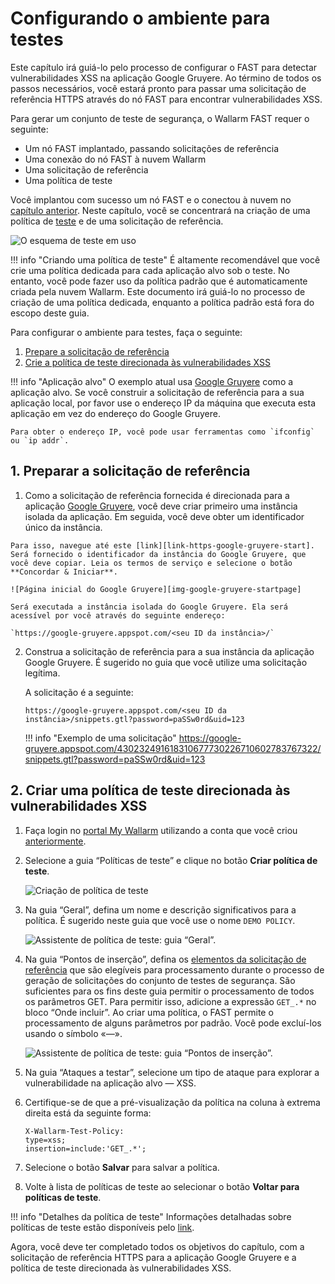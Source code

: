 [img-test-scheme]:                  ../../images/fast/qsg/en/test-preparation/12-qsg-fast-test-prep-scheme.png
[img-google-gruyere-startpage]:     ../../images/fast/qsg/common/test-preparation/13-qsg-fast-test-prep-gruyere.png
[img-policy-screen]:                ../../images/fast/qsg/common/test-preparation/14-qsg-fast-test-prep-policy-screen.png
[img-wizard-general]:               ../../images/fast/qsg/common/test-preparation/15-qsg-fast-test-prep-policy-wizard-general.png
[img-wizard-insertion-points]:      ../../images/fast/qsg/common/test-preparation/16-qsg-fast-test-prep-policy-wizard-ins-points.png

[link-previous-chapter]:            deployment.md
[link-https-google-gruyere]:        https://google-gruyere.appspot.com
[link-https-google-gruyere-start]:  https://google-gruyere.appspot.com/start
[link-wl-console]:                  https://us1.my.wallarm.com

[doc-policy-in-detail]:             ../operations/test-policy/overview.md

[gl-element]:                       ../terms-glossary.md#baseline-request-element
[gl-testpolicy]:                    ../terms-glossary.md#test-policy

[anchor1]:  #1-prepare-the-baseline-request                       
[anchor2]:  #2-create-a-test-policy-targeted-at-xss-vulnerabilities

# Configurando o ambiente para testes

Este capítulo irá guiá-lo pelo processo de configurar o FAST para detectar vulnerabilidades XSS na aplicação Google Gruyere. Ao término de todos os passos necessários, você estará pronto para passar uma solicitação de referência HTTPS através do nó FAST para encontrar vulnerabilidades XSS.

Para gerar um conjunto de teste de segurança, o Wallarm FAST requer o seguinte:
* Um nó FAST implantado, passando solicitações de referência
* Uma conexão do nó FAST à nuvem Wallarm
* Uma solicitação de referência
* Uma política de teste

Você implantou com sucesso um nó FAST e o conectou à nuvem no [capítulo anterior][link-previous-chapter]. Neste capítulo, você se concentrará na criação de uma política de [teste][gl-testpolicy] e de uma solicitação de referência.

![O esquema de teste em uso][img-test-scheme]

!!! info "Criando uma política de teste"
    É altamente recomendável que você crie uma política dedicada para cada aplicação alvo sob o teste. No entanto, você pode fazer uso da política padrão que é automaticamente criada pela nuvem Wallarm. Este documento irá guiá-lo no processo de criação de uma política dedicada, enquanto a política padrão está fora do escopo deste guia.
    
Para configurar o ambiente para testes, faça o seguinte:

1. [Prepare a solicitação de referência][anchor1]
2. [Crie a política de teste direcionada às vulnerabilidades XSS][anchor2]

!!! info "Aplicação alvo"
    O exemplo atual usa [Google Gruyere][link-https-google-gruyere] como a aplicação alvo. Se você construir a solicitação de referência para a sua aplicação local, por favor use o endereço IP da máquina que executa esta aplicação em vez do endereço do Google Gruyere.
    
    Para obter o endereço IP, você pode usar ferramentas como `ifconfig` ou `ip addr`.

##  1.  Preparar a solicitação de referência

1.   Como a solicitação de referência fornecida é direcionada para a aplicação [Google Gruyere][link-https-google-gruyere], você deve criar primeiro uma instância isolada da aplicação. Em seguida, você deve obter um identificador único da instância.
    
    Para isso, navegue até este [link][link-https-google-gruyere-start]. Será fornecido o identificador da instância do Google Gruyere, que você deve copiar. Leia os termos de serviço e selecione o botão **Concordar & Iniciar**.

    ![Página inicial do Google Gruyere][img-google-gruyere-startpage]

    Será executada a instância isolada do Google Gruyere. Ela será acessível por você através do seguinte endereço:
    
    `https://google-gruyere.appspot.com/<seu ID da instância>/`

2.  Construa a solicitação de referência para a sua instância da aplicação Google Gruyere. É sugerido no guia que você utilize uma solicitação legítima.

    A solicitação é a seguinte:

    ```
    https://google-gruyere.appspot.com/<seu ID da instância>/snippets.gtl?password=paSSw0rd&uid=123
    ```

    !!! info "Exemplo de uma solicitação"
        <https://google-gruyere.appspot.com/430232491618310677730226710602783767322/snippets.gtl?password=paSSw0rd&uid=123>

##  2.  Criar uma política de teste direcionada às vulnerabilidades XSS

1.  Faça login no [portal My Wallarm][link-wl-console] utilizando a conta que você criou [anteriormente][link-previous-chapter].

2.  Selecione a guia “Políticas de teste” e clique no botão **Criar política de teste**.

    ![Criação de política de teste][img-policy-screen]

3.  Na guia “Geral”, defina um nome e descrição significativos para a política. É sugerido neste guia que você use o nome `DEMO POLICY`. 

    ![Assistente de política de teste: guia “Geral”.][img-wizard-general]

4.  Na guia “Pontos de inserção”, defina os [elementos da solicitação de referência][gl-element] que são elegíveis para processamento durante o processo de geração de solicitações do conjunto de testes de segurança. São suficientes para os fins deste guia permitir o processamento de todos os parâmetros GET. Para permitir isso, adicione a expressão `GET_.*` no bloco “Onde incluir”. Ao criar uma política, o FAST permite o processamento de alguns parâmetros por padrão. Você pode excluí-los usando o símbolo «—».

    ![Assistente de política de teste: guia “Pontos de inserção”.][img-wizard-insertion-points]

5.  Na guia “Ataques a testar”, selecione um tipo de ataque para explorar a vulnerabilidade na aplicação alvo — XSS.

6.  Certifique-se de que a pré-visualização da política na coluna à extrema direita está da seguinte forma:

    ```
    X-Wallarm-Test-Policy: 
    type=xss; 
    insertion=include:'GET_.*'; 
    ```

7.  Selecione o botão **Salvar** para salvar a política.

8.  Volte à lista de políticas de teste ao selecionar o botão **Voltar para políticas de teste**.

!!! info "Detalhes da política de teste"
    Informações detalhadas sobre políticas de teste estão disponíveis pelo [link][doc-policy-in-detail].

Agora, você deve ter completado todos os objetivos do capítulo, com a solicitação de referência HTTPS para a aplicação Google Gruyere e a política de teste direcionada às vulnerabilidades XSS.